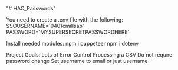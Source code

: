 "# HAC_Passwords" 

You need to create a .env file with the following:
SSOUSERNAME='0401cmillsap'
PASSWORD='MYSUPERSECRETPASSWORDHERE'

Install needed modules:
npm i puppeteer
npm i dotenv

Project Goals:
Lots of Error Control
Processing a CSV
Do not require password change
Set username to email or just username

